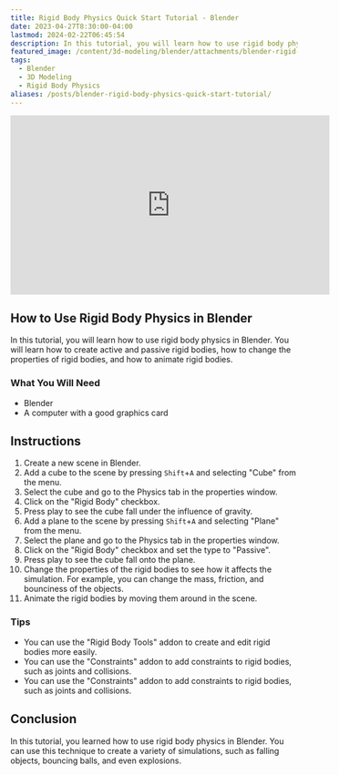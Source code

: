 ```yaml
---
title: Rigid Body Physics Quick Start Tutorial - Blender
date: 2023-04-27T8:30:00-04:00
lastmod: 2024-02-22T06:45:54
description: In this tutorial, you will learn how to use rigid body physics in Blender.
featured_image: /content/3d-modeling/blender/attachments/blender-rigid-body-physics-quick-start.jpg
tags:
  - Blender
  - 3D Modeling
  - Rigid Body Physics
aliases: /posts/blender-rigid-body-physics-quick-start-tutorial/
---
```


<div class="iframe-16-9-container">
<iframe class="youTubeIframe" width="560" height="315" src="https://www.youtube.com/embed/q88mMWW2yNs?rel=0" title="YouTube video player" frameborder="0" allow="accelerometer; autoplay; clipboard-write; encrypted-media; gyroscope; picture-in-picture; web-share" allowfullscreen></iframe>
</div>

## How to Use Rigid Body Physics in Blender

In this tutorial, you will learn how to use rigid body physics in Blender. You will learn how to create active and passive rigid bodies, how to change the properties of rigid bodies, and how to animate rigid bodies.

### What You Will Need

- Blender
- A computer with a good graphics card

## Instructions

1. Create a new scene in Blender.
2. Add a cube to the scene by pressing `Shift`+`A` and selecting "Cube" from the menu.
3. Select the cube and go to the Physics tab in the properties window.
4. Click on the "Rigid Body" checkbox.
5. Press play to see the cube fall under the influence of gravity.
6. Add a plane to the scene by pressing `Shift`+`A` and selecting "Plane" from the menu.
7. Select the plane and go to the Physics tab in the properties window.
8. Click on the "Rigid Body" checkbox and set the type to "Passive".
9. Press play to see the cube fall onto the plane.
10. Change the properties of the rigid bodies to see how it affects the simulation. For example, you can change the mass, friction, and bounciness of the objects.
11. Animate the rigid bodies by moving them around in the scene.

### Tips

- You can use the "Rigid Body Tools" addon to create and edit rigid bodies more easily.
- You can use the "Constraints" addon to add constraints to rigid bodies, such as joints and collisions.
- You can use the "Constraints" addon to add constraints to rigid bodies, such as joints and collisions.

## Conclusion

In this tutorial, you learned how to use rigid body physics in Blender. You can use this technique to create a variety of simulations, such as falling objects, bouncing balls, and even explosions.

